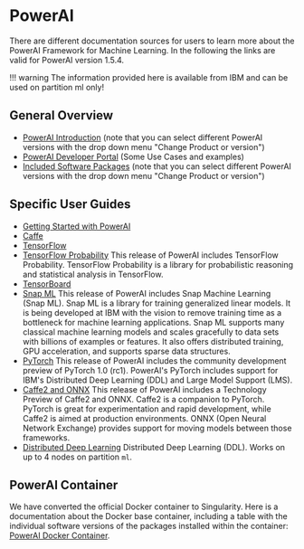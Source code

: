# PowerAI

There are different documentation sources for users to learn more about
the PowerAI Framework for Machine Learning. In the following the links
are valid for PowerAI version 1.5.4.

!!! warning
    The information provided here is available from IBM and can be used on partition ml only!

## General Overview

-   [PowerAI Introduction](https://www.ibm.com/support/knowledgecenter/en/SS5SF7_1.5.3/welcome/welcome.htm)
    (note that you can select different PowerAI versions with the drop down menu
    "Change Product or version")
-   [PowerAI Developer Portal](https://developer.ibm.com/linuxonpower/deep-learning-powerai/)
    (Some Use Cases and examples)
-   [Included Software Packages](https://www.ibm.com/support/knowledgecenter/en/SS5SF7_1.5.4/navigation/pai_software_pkgs.html)
    (note that you can select different PowerAI versions with the drop down menu "Change Product
    or version")

## Specific User Guides

- [Getting Started with PowerAI](https://www.ibm.com/support/knowledgecenter/SS5SF7_1.5.4/navigation/pai_getstarted.htm)
- [Caffe](https://www.ibm.com/support/knowledgecenter/SS5SF7_1.5.4/navigation/pai_getstarted_caffe.html)
- [TensorFlow](https://www.ibm.com/support/knowledgecenter/SS5SF7_1.5.4/navigation/pai_getstarted_tensorflow.html?view=kc)
- [TensorFlow Probability](https://www.ibm.com/support/knowledgecenter/SS5SF7_1.5.4/navigation/pai_getstarted_tensorflow_prob.html?view=kc)
  This release of PowerAI includes TensorFlow Probability. TensorFlow Probability is a library
  for probabilistic reasoning and statistical analysis in TensorFlow.
- [TensorBoard](https://www.ibm.com/support/knowledgecenter/SS5SF7_1.5.4/navigation/pai_getstarted_tensorboard.html?view=kc)
- [Snap ML](https://www.ibm.com/support/knowledgecenter/SS5SF7_1.5.4/navigation/pai_getstarted_snapml.html)
  This release of PowerAI includes Snap Machine Learning (Snap ML). Snap ML is a library for
  training generalized linear models. It is being developed at IBM with the
  vision to remove training time as a bottleneck for machine learning
  applications. Snap ML supports many classical machine learning
  models and scales gracefully to data sets with billions of examples
  or features. It also offers distributed training, GPU acceleration,
  and supports sparse data structures.
- [PyTorch](https://www.ibm.com/support/knowledgecenter/SS5SF7_1.5.4/navigation/pai_getstarted_pytorch.html)
  This release of PowerAI includes
  the community development preview of PyTorch 1.0 (rc1). PowerAI's
  PyTorch includes support for IBM's Distributed Deep Learning (DDL)
  and Large Model Support (LMS).
- [Caffe2 and ONNX](https://www.ibm.com/support/knowledgecenter/SS5SF7_1.5.4/navigation/pai_getstarted_caffe2ONNX.html)
  This release of PowerAI includes a Technology Preview of Caffe2 and ONNX. Caffe2 is a
  companion to PyTorch. PyTorch is great for experimentation and rapid
  development, while Caffe2 is aimed at production environments. ONNX
  (Open Neural Network Exchange) provides support for moving models
  between those frameworks.
- [Distributed Deep Learning](https://www.ibm.com/support/knowledgecenter/SS5SF7_1.5.4/navigation/pai_getstarted_ddl.html?view=kc)
  Distributed Deep Learning (DDL). Works on up to 4 nodes on partition `ml`.

## PowerAI Container

We have converted the official Docker container to Singularity. Here is
a documentation about the Docker base container, including a table with
the individual software versions of the packages installed within the
container: [PowerAI Docker Container](https://hub.docker.com/r/ibmcom/powerai/).
